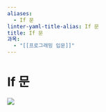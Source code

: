 ```yaml
---
aliases:
  - If 문
linter-yaml-title-alias: If 문
title: If 문
과목:
  - "[[프로그래밍 입문]]"
---
```


# If 문

![](https://i.imgur.com/ZNcPLJY.png)
